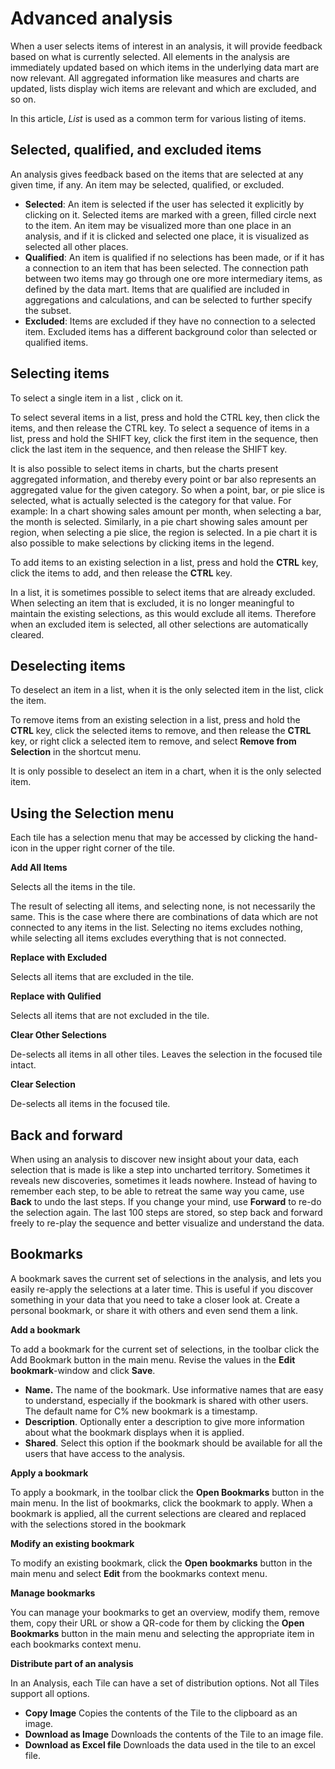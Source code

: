 # Advanced analysis

When a user selects items of interest in an analysis, it will provide feedback based on what is currently selected. All elements in the analysis are immediately updated based on which items in the underlying data mart are now relevant. All aggregated information like measures and charts are updated, lists display wich items are relevant and which are excluded, and so on. 

In this article, _List_ is used as a common term for various listing of items.



## Selected, qualified, and excluded items

An analysis gives feedback based on the items that are selected at any given time, if any. An item may be selected, qualified, or excluded. 

*   **Selected**: An item is selected if the user has selected it explicitly by clicking on it. Selected items are marked with a green, filled circle next to the item. An item may be visualized more than one place in an analysis, and if it is clicked and selected one place, it is visualized as selected all other places.
*   **Qualified**: An item is qualified if no selections has been made, or if it has a connection to an item that has been selected. The connection path between two items may go through one ore more intermediary items, as defined by the data mart. Items that are qualified are included in aggregations and calculations, and can be selected to further specify the subset. 
*   **Excluded**: Items are excluded if they have no connection to a selected item. Excluded items has a different background color than selected or qualified items.

## Selecting items

To select a single item in a list , click on it.

To select several items in a list, press and hold the CTRL key, then click the items, and then release the CTRL key. To select a sequence of items in a list, press and hold the SHIFT key, click the first item in the sequence, then click the last item in the sequence, and then release the SHIFT key.  

It is also possible to select items in charts, but the charts present aggregated information, and thereby every point or bar also represents an aggregated value for the given category. So when a point, bar, or pie slice is selected, what is actually selected is the category for that value. For example: In a chart showing sales amount per month, when selecting a bar, the month is selected. Similarly, in a pie chart showing sales amount per region, when selecting a pie slice, the region is selected. In a pie chart it is also possible to make selections by clicking items in the legend.  

To add items to an existing selection in a list, press and hold the **CTRL** key, click the items to add, and then release the **CTRL** key. 

In a list, it is sometimes possible to select items that are already excluded. When selecting an item that is excluded, it is no longer meaningful to maintain the existing selections, as this would exclude all items. Therefore when an excluded item is selected, all other selections are automatically cleared.

## Deselecting items

To deselect an item in a list, when it is the only selected item in the list, click the item.

To remove items from an existing selection in a list, press and hold the **CTRL** key, click the selected items to remove, and then release the **CTRL** key, or right click a selected item to remove, and select **Remove from Selection** in the shortcut menu.

It is only possible to deselect an item in a chart, when it is the only selected item.  

## Using the Selection menu

Each tile has a selection menu that may be accessed by clicking the hand-icon in the upper right corner of the tile.

**Add All Items**

Selects all the items in the tile.

The result of selecting all items, and selecting none, is not necessarily the same. This is the case where there are combinations of data which are not connected to any items in the list. Selecting no items excludes nothing, while selecting all items excludes everything that is not connected.

**Replace with Excluded**

Selects all items that are excluded in the tile.

**Replace with Qulified**

Selects all items that are not excluded in the tile.

**Clear Other Selections**

De-selects all items in all other tiles. Leaves the selection in the focused tile intact. 

**Clear Selection**

De-selects all items in the focused tile.



## Back and forward

When using an analysis to discover new insight about your data, each selection that is made is like a step into uncharted territory. Sometimes it reveals new discoveries, sometimes it leads nowhere. Instead of having to remember each step, to be able to retreat the same way you came, use **Back** to undo the last steps. If you change your mind, use **Forward** to re-do the selection again. The last 100 steps are stored, so step back and forward freely to re-play the sequence and better visualize and understand the data.



## Bookmarks

A bookmark saves the current set of selections in the analysis, and lets you easily re-apply the selections at a later time. This is useful if you discover something in your data that you need to take a closer look at. Create a personal bookmark, or share it with others and even send them a link.

**Add a bookmark**

To add a bookmark for the current set of selections, in the toolbar click the Add Bookmark button in the main menu. Revise the values in the **Edit bookmark**-window and click **Save**.

*   **Name.** The name of the bookmark. Use informative names that are easy to understand, especially if the bookmark is shared with other users. The default name for C% new bookmark is a timestamp.
*   **Description**. Optionally enter a description to give more information about what the bookmark displays when it is applied.
*   **Shared**. Select this option if the bookmark should be available for all the users that have access to the analysis.

**Apply a bookmark**  

To apply a bookmark, in the toolbar click the **Open Bookmarks** button in the main menu. In the list of bookmarks, click the bookmark to apply. When a bookmark is applied, all the current selections are cleared and replaced with the selections stored in the bookmark

**Modify an existing bookmark**

To modify an existing bookmark, click the **Open bookmarks** button in the main menu and select **Edit** from the bookmarks context menu.

**Manage bookmarks**

You can manage your bookmarks to get an overview, modify them, remove them, copy their URL or show a QR-code for them by clicking the **Open Bookmarks** button in the main menu and selecting the appropriate item in each bookmarks context menu.

**Distribute part of an analysis**

In an Analysis, each Tile can have a set of distribution options. Not all Tiles support all options.

*   **Copy Image** Copies the contents of the Tile to the clipboard as an image.
*   **Download as Image** Downloads the contents of the Tile to an image file.
*   **Download as Excel file** Downloads the data used in the tile to an excel file.
